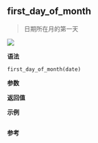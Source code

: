 ## first_day_of_month

> 日期所在月的第一天

![](https://img.shields.io/badge/-Date-blue)

**语法**

`first_day_of_month(date)`

**参数**

**返回值**

**示例**

```js

```

**参考**
